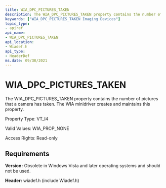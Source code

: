 ```yaml
---
title: WIA_DPC_PICTURES_TAKEN
description: The WIA_DPC_PICTURES_TAKEN property contains the number of pictures that a camera has taken. The WIA minidriver creates and maintains this property.
keywords: ["WIA_DPC_PICTURES_TAKEN Imaging Devices"]
topic_type:
- apiref
api_name:
- WIA_DPC_PICTURES_TAKEN
api_location:
- Wiadef.h
api_type:
- HeaderDef
ms.date: 09/30/2021
---
```


# WIA_DPC_PICTURES_TAKEN

The WIA_DPC_PICTURES_TAKEN property contains the number of pictures that a camera has taken. The WIA minidriver creates and maintains this property.

Property Type: VT_I4

Valid Values: WIA_PROP_NONE

Access Rights: Read-only

## Requirements

**Version:** Obsolete in Windows Vista and later operating systems and should not be used.

**Header:** wiadef.h (include Wiadef.h)
